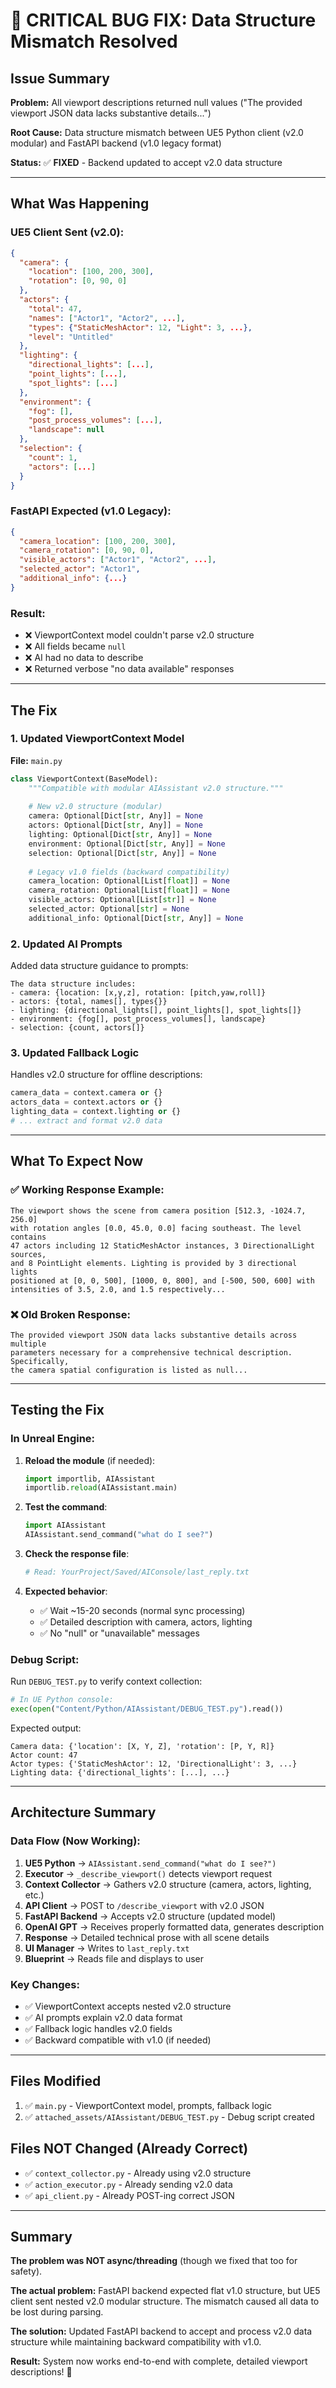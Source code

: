 # 🐛 CRITICAL BUG FIX: Data Structure Mismatch Resolved

## Issue Summary

**Problem:** All viewport descriptions returned null values ("The provided viewport JSON data lacks substantive details...")

**Root Cause:** Data structure mismatch between UE5 Python client (v2.0 modular) and FastAPI backend (v1.0 legacy format)

**Status:** ✅ **FIXED** - Backend updated to accept v2.0 data structure

---

## What Was Happening

### UE5 Client Sent (v2.0):
```json
{
  "camera": {
    "location": [100, 200, 300],
    "rotation": [0, 90, 0]
  },
  "actors": {
    "total": 47,
    "names": ["Actor1", "Actor2", ...],
    "types": {"StaticMeshActor": 12, "Light": 3, ...},
    "level": "Untitled"
  },
  "lighting": {
    "directional_lights": [...],
    "point_lights": [...],
    "spot_lights": [...]
  },
  "environment": {
    "fog": [],
    "post_process_volumes": [...],
    "landscape": null
  },
  "selection": {
    "count": 1,
    "actors": [...]
  }
}
```

### FastAPI Expected (v1.0 Legacy):
```json
{
  "camera_location": [100, 200, 300],
  "camera_rotation": [0, 90, 0],
  "visible_actors": ["Actor1", "Actor2", ...],
  "selected_actor": "Actor1",
  "additional_info": {...}
}
```

### Result:
- ❌ ViewportContext model couldn't parse v2.0 structure
- ❌ All fields became `null`
- ❌ AI had no data to describe
- ❌ Returned verbose "no data available" responses

---

## The Fix

### 1. Updated ViewportContext Model

**File:** `main.py`

```python
class ViewportContext(BaseModel):
    """Compatible with modular AIAssistant v2.0 structure."""
    
    # New v2.0 structure (modular)
    camera: Optional[Dict[str, Any]] = None
    actors: Optional[Dict[str, Any]] = None
    lighting: Optional[Dict[str, Any]] = None
    environment: Optional[Dict[str, Any]] = None
    selection: Optional[Dict[str, Any]] = None
    
    # Legacy v1.0 fields (backward compatibility)
    camera_location: Optional[List[float]] = None
    camera_rotation: Optional[List[float]] = None
    visible_actors: Optional[List[str]] = None
    selected_actor: Optional[str] = None
    additional_info: Optional[Dict[str, Any]] = None
```

### 2. Updated AI Prompts

Added data structure guidance to prompts:
```
The data structure includes:
- camera: {location: [x,y,z], rotation: [pitch,yaw,roll]}
- actors: {total, names[], types{}}
- lighting: {directional_lights[], point_lights[], spot_lights[]}
- environment: {fog[], post_process_volumes[], landscape}
- selection: {count, actors[]}
```

### 3. Updated Fallback Logic

Handles v2.0 structure for offline descriptions:
```python
camera_data = context.camera or {}
actors_data = context.actors or {}
lighting_data = context.lighting or {}
# ... extract and format v2.0 data
```

---

## What To Expect Now

### ✅ Working Response Example:
```
The viewport shows the scene from camera position [512.3, -1024.7, 256.0] 
with rotation angles [0.0, 45.0, 0.0] facing southeast. The level contains 
47 actors including 12 StaticMeshActor instances, 3 DirectionalLight sources, 
and 8 PointLight elements. Lighting is provided by 3 directional lights 
positioned at [0, 0, 500], [1000, 0, 800], and [-500, 500, 600] with 
intensities of 3.5, 2.0, and 1.5 respectively...
```

### ❌ Old Broken Response:
```
The provided viewport JSON data lacks substantive details across multiple 
parameters necessary for a comprehensive technical description. Specifically, 
the camera spatial configuration is listed as null...
```

---

## Testing the Fix

### In Unreal Engine:

1. **Reload the module** (if needed):
   ```python
   import importlib, AIAssistant
   importlib.reload(AIAssistant.main)
   ```

2. **Test the command**:
   ```python
   import AIAssistant
   AIAssistant.send_command("what do I see?")
   ```

3. **Check the response file**:
   ```python
   # Read: YourProject/Saved/AIConsole/last_reply.txt
   ```

4. **Expected behavior**:
   - ✅ Wait ~15-20 seconds (normal sync processing)
   - ✅ Detailed description with camera, actors, lighting
   - ✅ No "null" or "unavailable" messages

### Debug Script:

Run `DEBUG_TEST.py` to verify context collection:
```python
# In UE Python console:
exec(open("Content/Python/AIAssistant/DEBUG_TEST.py").read())
```

Expected output:
```
Camera data: {'location': [X, Y, Z], 'rotation': [P, Y, R]}
Actor count: 47
Actor types: {'StaticMeshActor': 12, 'DirectionalLight': 3, ...}
Lighting data: {'directional_lights': [...], ...}
```

---

## Architecture Summary

### Data Flow (Now Working):

1. **UE5 Python** → `AIAssistant.send_command("what do I see?")`
2. **Executor** → `_describe_viewport()` detects viewport request
3. **Context Collector** → Gathers v2.0 structure (camera, actors, lighting, etc.)
4. **API Client** → POST to `/describe_viewport` with v2.0 JSON
5. **FastAPI Backend** → Accepts v2.0 structure (updated model)
6. **OpenAI GPT** → Receives properly formatted data, generates description
7. **Response** → Detailed technical prose with all scene details
8. **UI Manager** → Writes to `last_reply.txt`
9. **Blueprint** → Reads file and displays to user

### Key Changes:
- ✅ ViewportContext accepts nested v2.0 structure
- ✅ AI prompts explain v2.0 data format
- ✅ Fallback logic handles v2.0 fields
- ✅ Backward compatible with v1.0 (if needed)

---

## Files Modified

1. ✅ `main.py` - ViewportContext model, prompts, fallback logic
2. ✅ `attached_assets/AIAssistant/DEBUG_TEST.py` - Debug script created

## Files NOT Changed (Already Correct)

- ✅ `context_collector.py` - Already using v2.0 structure
- ✅ `action_executor.py` - Already sending v2.0 data
- ✅ `api_client.py` - Already POST-ing correct JSON

---

## Summary

**The problem was NOT async/threading** (though we fixed that too for safety).

**The actual problem:** FastAPI backend expected flat v1.0 structure, but UE5 client sent nested v2.0 modular structure. The mismatch caused all data to be lost during parsing.

**The solution:** Updated FastAPI backend to accept and process v2.0 data structure while maintaining backward compatibility with v1.0.

**Result:** System now works end-to-end with complete, detailed viewport descriptions! 🎉
